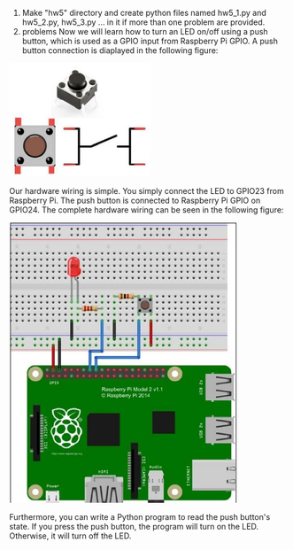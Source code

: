 1. Make "hw5" directory and create python files named hw5_1.py and hw5_2.py, hw5_3.py ... in it if more than one problem are provided.
2. problems
    Now we will learn how to turn an LED on/off using a push button, 
which is used as a GPIO input from Raspberry Pi GPIO. A push button connection is diaplayed in the following figure:

<img src="imgs/push_button.jpg" alt="push button">

Our hardware wiring is simple. You simply connect the LED to GPIO23 from 
Raspberry Pi. The push button is connected to Raspberry Pi GPIO on GPIO24. 
The complete hardware wiring can be seen in the following figure:

<img src="imgs/button_led.jpg" alt="hardware wiring">

Furthermore, you can write a Python program to read the push button's state. If you 
press the push button, the program will turn on the LED. Otherwise, it will turn off 
the LED. 
